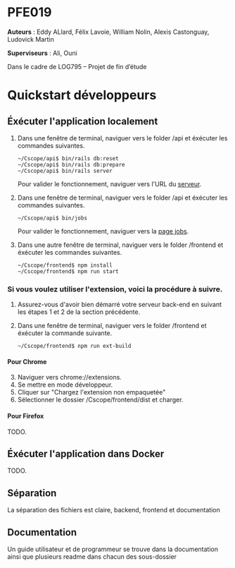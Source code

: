 # PFE019

**Auteurs** : Eddy ALlard, Félix Lavoie, William Nolin, Alexis Castonguay, Ludovick Martin

**Superviseurs** : Ali, Ouni

Dans le cadre de LOG795 – Projet de fin d’étude

# Quickstart développeurs
## Éxécuter l'application localement
1. Dans une fenêtre de terminal, naviguer vers le folder /api et éxécuter les commandes suivantes.
    ```console
    ~/Cscope/api$ bin/rails db:reset
    ~/Cscope/api$ bin/rails db:prepare
    ~/Cscope/api$ bin/rails server
    ```
    Pour valider le fonctionnement, naviguer vers l'URL du [serveur](http://localhost:3000).

2. Dans une fenêtre de terminal, naviguer vers le folder /api et éxécuter les commandes suivantes.
    ```console
    ~/Cscope/api$ bin/jobs
    ```
    Pour valider le fonctionnement, naviguer vers la [page jobs](http://localhost:3000/jobs).

3. Dans une autre fenêtre de terminal, naviguer vers le folder /frontend et éxécuter les commandes suivantes.
    ```console
    ~/Cscope/frontend$ npm install
    ~/Cscope/frontend$ npm run start
    ```

### Si vous voulez utiliser l'extension, voici la procédure à suivre.

1. Assurez-vous d'avoir bien démarré votre serveur back-end en suivant les étapes 1 et 2 de la section précédente.

2. Dans une fenêtre de terminal, naviguer vers le folder /frontend et éxécuter la commande suivante.
    ```console
    ~/Cscope/frontend$ npm run ext-build
    ```

#### Pour Chrome
3. Naviguer vers chrome://extensions. 
4. Se mettre en mode développeur.
5. Cliquer sur "Chargez l'extension non empaquetée"
6. Sélectionner le dossier /Cscope/frontend/dist et charger.


#### Pour Firefox

TODO.

## Éxécuter l'application dans Docker

TODO.

## Séparation

La séparation des fichiers est claire, backend, frontend et documentation

## Documentation

Un guide utilisateur et de programmeur se trouve dans la documentation ainsi que plusieurs readme dans chacun des sous-dossier
